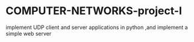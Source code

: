 # COMPUTER-NETWORKS-project-I
implement UDP client and server applications in python ,and implement a simple web server 
